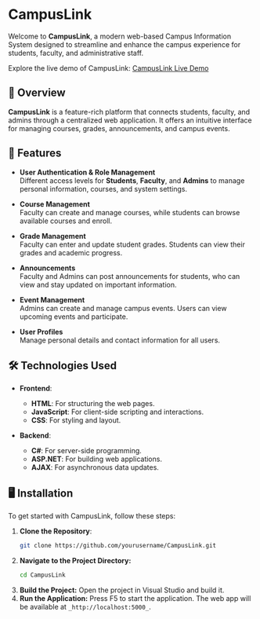 # CampusLink

Welcome to **CampusLink**, a modern web-based Campus Information System designed to streamline and enhance the campus experience for students, faculty, and administrative staff.

Explore the live demo of CampusLink: [CampusLink Live Demo](https://your-live-demo-link.com) <!-- Replace with your live demo link -->

## 📜 Overview

**CampusLink** is a feature-rich platform that connects students, faculty, and admins through a centralized web application. It offers an intuitive interface for managing courses, grades, announcements, and campus events.

## 🚀 Features

- **User Authentication & Role Management**  
  Different access levels for **Students**, **Faculty**, and **Admins** to manage personal information, courses, and system settings.

- **Course Management**  
  Faculty can create and manage courses, while students can browse available courses and enroll.

- **Grade Management**  
  Faculty can enter and update student grades. Students can view their grades and academic progress.

- **Announcements**  
  Faculty and Admins can post announcements for students, who can view and stay updated on important information.

- **Event Management**  
  Admins can create and manage campus events. Users can view upcoming events and participate.

- **User Profiles**  
  Manage personal details and contact information for all users.

## 🛠️ Technologies Used

- **Frontend**:
  - **HTML**: For structuring the web pages.
  - **JavaScript**: For client-side scripting and interactions.
  - **CSS**: For styling and layout.

- **Backend**:
  - **C#**: For server-side programming.
  - **ASP.NET**: For building web applications.
  - **AJAX**: For asynchronous data updates.

## 🖥️ Installation

To get started with CampusLink, follow these steps:

1. **Clone the Repository**:
   ```bash
   git clone https://github.com/yourusername/CampusLink.git
2. **Navigate to the Project Directory:**
   ```bash
   cd CampusLink
3. **Build the Project:**
   Open the project in Visual Studio and build it.
4. **Run the Application:**
   Press F5 to start the application. The web app will be available at `_http://localhost:5000_`.
   

